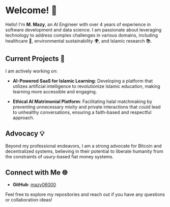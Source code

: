 # Welcome! 👋

Hello! I'm **M. Mazy**, an AI Engineer with over 4 years of experience in software development and data science. I am passionate about leveraging technology to address complex challenges in various domains, including healthcare 🏥, environmental sustainability 🌍, and Islamic research 📚.

## Current Projects 🚀

I am actively working on:

- **AI-Powered SaaS for Islamic Learning**: Developing a platform that utilizes artificial intelligence to revolutionize Islamic education, making learning more accessible and engaging.

- **Ethical AI Matrimonial Platform**: Facilitating halal matchmaking by preventing unnecessary mixity and private interactions that could lead to unhealthy conversations, ensuring a faith-based and respectful approach.

## Advocacy 💡

Beyond my professional endeavors, I am a strong advocate for Bitcoin and decentralized systems, believing in their potential to liberate humanity from the constraints of usury-based fiat money systems.

## Connect with Me 🌐

- **GitHub**: [mazy06000](https://github.com/mazy06000)

Feel free to explore my repositories and reach out if you have any questions or collaboration ideas!

